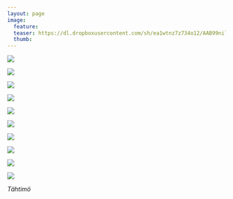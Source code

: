 ```yaml
---
layout: page
image:
  feature:
  teaser: https://dl.dropboxusercontent.com/sh/ea1wtnz7z734o12/AAB99nilsTIdJwj7kJsrRU3Fa/luontokuvat/kes%C3%A4/3/DS20470-245px.jpg
  thumb:
---
```


[![](https://dl.dropboxusercontent.com/sh/ea1wtnz7z734o12/AACZvyfaIbwkGGYVedOQrkbHa/luontokuvat/kes%C3%A4/3/DS20864-800px.jpg)](https://dl.dropboxusercontent.com/sh/ea1wtnz7z734o12/AACjvg6HTcIFNCHYsTsN-wPCa/luontokuvat/kes%C3%A4/3/DS20864.jpg)

[![](https://dl.dropboxusercontent.com/sh/ea1wtnz7z734o12/AAAYTySqDiUj0oOPMQN2wMBDa/luontokuvat/kes%C3%A4/3/DS20878-800px.jpg)](https://dl.dropboxusercontent.com/sh/ea1wtnz7z734o12/AAAN_ev6K51qRGHCu-bd0TWaa/luontokuvat/kes%C3%A4/3/DS20878.jpg)

[![](https://dl.dropboxusercontent.com/sh/ea1wtnz7z734o12/AABFaYBAPoekfMVPOI3uoj2wa/luontokuvat/kes%C3%A4/4/DS21362-800px.jpg)](https://dl.dropboxusercontent.com/sh/ea1wtnz7z734o12/AABymTkADZ4sxr4OYuYT4B57a/luontokuvat/kes%C3%A4/4/DS21362.jpg)

[![](https://dl.dropboxusercontent.com/sh/ea1wtnz7z734o12/AABpzDLQx07khHEGG5sk3_fba/luontokuvat/kes%C3%A4/4/DS21376-800px.jpg)](https://dl.dropboxusercontent.com/sh/ea1wtnz7z734o12/AACTxe9bwq0k52e8pVP1pnXUa/luontokuvat/kes%C3%A4/4/DS21376.jpg)

[![](https://dl.dropboxusercontent.com/sh/ea1wtnz7z734o12/AACBSj96f-yvDdQGoOMqimEVa/luontokuvat/kes%C3%A4/3/DS20478-800px.jpg)](https://dl.dropboxusercontent.com/sh/ea1wtnz7z734o12/AACi7Nb6PD24ndvYzVjflQyVa/luontokuvat/kes%C3%A4/3/DS20478.jpg)

[![](https://dl.dropboxusercontent.com/sh/ea1wtnz7z734o12/AACzLb9GV8vjrpmsHHEOGKwKa/luontokuvat/kes%C3%A4/3/DS20480-800px.jpg)](https://dl.dropboxusercontent.com/sh/ea1wtnz7z734o12/AAAZKv5AZkk6GkwEaTf4Sxeta/luontokuvat/kes%C3%A4/3/DS20480.jpg)

[![](https://dl.dropboxusercontent.com/sh/ea1wtnz7z734o12/AAAcjTiqQkuPvNOXmBwCg2s-a/luontokuvat/kes%C3%A4/4/DS21396-800px.jpg)](https://dl.dropboxusercontent.com/sh/ea1wtnz7z734o12/AABlcN9qC3KNgJ53e8uqwprva/luontokuvat/kes%C3%A4/4/DS21396.jpg)

[![](https://dl.dropboxusercontent.com/sh/ea1wtnz7z734o12/AABwZB9zmUNz0AlwWalPTX7ga/luontokuvat/kes%C3%A4/4/DS21402-800px.jpg)](https://dl.dropboxusercontent.com/sh/ea1wtnz7z734o12/AAA-q19gYOV0pIuQ0bhNECv7a/luontokuvat/kes%C3%A4/4/DS21402.jpg)

[![](https://dl.dropboxusercontent.com/sh/ea1wtnz7z734o12/AABDJPelIEN6ileQBJfWuKLDa/luontokuvat/kes%C3%A4/3/DS20492-800px.jpg)](https://dl.dropboxusercontent.com/sh/ea1wtnz7z734o12/AAARQg8myhzWBzxAzog6ziTta/luontokuvat/kes%C3%A4/3/DS20492.jpg)

[![](https://dl.dropboxusercontent.com/sh/ea1wtnz7z734o12/AABAe0CYtoN1TMux-Yr1vJwSa/luontokuvat/kes%C3%A4/3/DS20499-800px.jpg)](https://dl.dropboxusercontent.com/sh/ea1wtnz7z734o12/AAAfpT8D332oJ_9kpVdO4I1xa/luontokuvat/kes%C3%A4/3/DS20499.jpg)

*Tähtimö*
